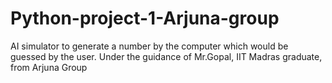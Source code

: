 # Python-project-1-Arjuna-group
AI simulator to generate a number by the computer which would be guessed by the user. Under the guidance of Mr.Gopal, IIT Madras graduate, from Arjuna Group
